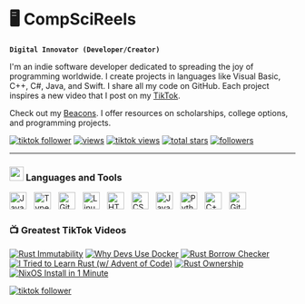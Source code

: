 # 🖥️ CompSciReels

**`Digital Innovator (Developer/Creator)`**

I'm an indie software developer dedicated to spreading the joy of programming worldwide. I create projects in languages like Visual Basic, C++, C#, Java, and Swift. I share all my code on GitHub. Each project inspires a new video that I post on my [TikTok](https://www.tiktok.com/@comp.sci.reels).

Check out my [Beacons](https://beacons.ai/comp.sci.reels). I offer resources on scholarships, college options, and programming projects.
<!-- Social badges section -->

<p align="left">
  <a href="https://www.tiktok.com/@comp.sci.reels?lang=en">
    <img alt="tiktok follower" title="Follow my TikTok channel" src="https://custom-icon-badges.demolab.com/badge/Follow-81.7K-9B4E97?style=for-the-badge&logo=tiktok&logoColor=white&labelColor=7A3E85"/></a>
  <a href="https://www.tiktok.com/@comp.sci.reels?lang=en">
     <!-- blank split -->
    <img alt="views" title="GitHub profile views" src="https://custom-icon-badges.demolab.com/badge/Likes-148.5K-yellow?style=for-the-badge&logo=thumbsup&logoColor=white&labelColor=C79600"/></a>
     <a href="https://www.tiktok.com/@comp.sci.reels?lang=en">
    <!-- blank split -->
    <img alt="tiktok views" title="TikTok views" src="https://custom-icon-badges.demolab.com/badge/Views-1.2M-FF9C4D?style=for-the-badge&logo=eye&logoColor=white&labelColor=D97A2B"/></a> 
  <a href="https://github.com/CompSciReels?tab=stars">
       <!-- blank split -->
    <img alt="total stars" title="Total stars on GitHub" src="https://custom-icon-badges.demolab.com/github/stars/CompSciReels?color=55960c&style=for-the-badge&labelColor=488207&logo=star"/></a>
     <!-- blank split -->
  <a href="https://github.com/CompSciReels?tab=followers">
    <img alt="followers" title="Follow me on Github" src="https://custom-icon-badges.demolab.com/github/followers/CompSciReels?color=236ad3&labelColor=1155ba&style=for-the-badge&logo=person-add&label=Follow&logoColor=white"/></a>
</p>

---
### <img src="https://github.com/user-attachments/assets/4d490267-4e4c-417d-b130-acfd0819d559" width="25"/> Languages and Tools

<img align="left" alt="Java" width="30px" style="padding-right:10px;" src="https://cdn.jsdelivr.net/gh/devicons/devicon/icons/java/java-original.svg"/>
<!--<img align="left" alt="Spring" width="30px" style="padding-right:10px;" src="https://cdn.jsdelivr.net/gh/devicons/devicon/icons/spring/spring-original.svg" />-->
<img align="left" alt="TypeScript" width="30px" style="padding-right:10px;" src="https://cdn.jsdelivr.net/gh/devicons/devicon/icons/typescript/typescript-plain.svg" />
<!--<img align="left" alt="Angular" width="30px" style="padding-right:10px;" src="https://cdn.jsdelivr.net/gh/devicons/devicon/icons/angularjs/angularjs-plain.svg" />-->
<img align="left" alt="Git" width="30px" style="padding-right:10px;" src="https://cdn.jsdelivr.net/gh/devicons/devicon/icons/git/git-original.svg" />
<img align="left" alt="Linux" width="30px" style="padding-right:10px;" src="https://cdn.jsdelivr.net/gh/devicons/devicon/icons/linux/linux-original.svg" />
<img align="left" alt="HTML" width="30px" style="padding-right:10px;" src="https://cdn.jsdelivr.net/gh/devicons/devicon/icons/html5/html5-plain.svg" />
<img align="left" alt="CSS" width="30px" style="padding-right:10px;" src="https://cdn.jsdelivr.net/gh/devicons/devicon/icons/css3/css3-plain.svg" />
<img align="left" alt="JavaScript" width="30px" style="padding-right:10px;" src="https://cdn.jsdelivr.net/gh/devicons/devicon/icons/javascript/javascript-plain.svg" />
<!--<img align="left" alt="React" width="30px" style="padding-right:10px;" src="https://cdn.jsdelivr.net/gh/devicons/devicon/icons/react/react-original.svg" />-->
<!--<img align="left" alt="NodeJS" width="30px" style="padding-right:10px;" src="https://cdn.jsdelivr.net/gh/devicons/devicon/icons/nodejs/nodejs-original.svg" />-->
<img align="left" alt="Python" width="30px" style="padding-right:10px;" src="https://cdn.jsdelivr.net/gh/devicons/devicon/icons/python/python-plain.svg" />
<img align="left" alt="C++" width="30px" style="padding-right:10px;" src="https://cdn.jsdelivr.net/gh/devicons/devicon/icons/cplusplus/cplusplus-line.svg" />
<img align="left" alt="GitHub" width="30px" style="padding-right:10px;" src="https://cdn.jsdelivr.net/gh/devicons/devicon/icons/github/github-original.svg" />
<!--<img align="left" alt="Bash" width="30px" style="padding-right:10px;" src="https://cdn.jsdelivr.net/gh/devicons/devicon/icons/bash/bash-original.svg" />-->
<br />

#

### 📺 Greatest TikTok Videos

<!-- BEGIN YOUTUBE-CARDS -->
[![Rust Immutability](https://ytcards.demolab.com/?id=WD6Ub-ensYs&title=Rust+Immutability&lang=en&timestamp=1738774838&background_color=%230d1117&title_color=%23ffffff&stats_color=%23dedede&max_title_lines=1&width=250&border_radius=5&duration=31 "Rust Immutability")](https://www.youtube.com/watch?v=WD6Ub-ensYs)
[![Why Devs Use Docker](https://ytcards.demolab.com/?id=ngLrCFL2h6U&title=Why+Devs+Use+Docker&lang=en&timestamp=1738602059&background_color=%230d1117&title_color=%23ffffff&stats_color=%23dedede&max_title_lines=1&width=250&border_radius=5&duration=68 "Why Devs Use Docker")](https://www.youtube.com/watch?v=ngLrCFL2h6U)
[![Rust Borrow Checker](https://ytcards.demolab.com/?id=9rdT4v7gn_Q&title=Rust+Borrow+Checker&lang=en&timestamp=1738515615&background_color=%230d1117&title_color=%23ffffff&stats_color=%23dedede&max_title_lines=1&width=250&border_radius=5&duration=61 "Rust Borrow Checker")](https://www.youtube.com/watch?v=9rdT4v7gn_Q)
[![I Tried to Learn Rust (w/ Advent of Code)](https://ytcards.demolab.com/?id=e5YfD4NHlCI&title=I+Tried+to+Learn+Rust+%28w%2F+Advent+of+Code%29&lang=en&timestamp=1738351808&background_color=%230d1117&title_color=%23ffffff&stats_color=%23dedede&max_title_lines=1&width=250&border_radius=5&duration=5417 "I Tried to Learn Rust (w/ Advent of Code)")](https://www.youtube.com/watch?v=e5YfD4NHlCI)
[![Rust Ownership](https://ytcards.demolab.com/?id=FNpN8l12cqU&title=Rust+Ownership&lang=en&timestamp=1738170021&background_color=%230d1117&title_color=%23ffffff&stats_color=%23dedede&max_title_lines=1&width=250&border_radius=5&duration=85 "Rust Ownership")](https://www.youtube.com/watch?v=FNpN8l12cqU)
[![NixOS Install in 1 Minute](https://ytcards.demolab.com/?id=M9qpl7wbbS0&title=NixOS+Install+in+1+Minute&lang=en&timestamp=1738076432&background_color=%230d1117&title_color=%23ffffff&stats_color=%23dedede&max_title_lines=1&width=250&border_radius=5&duration=63 "NixOS Install in 1 Minute")](https://www.youtube.com/watch?v=M9qpl7wbbS0)
<!-- END YOUTUBE-CARDS -->

  <a href="https://www.tiktok.com/@comp.sci.reels?lang=en">
  <img alt="tiktok follower" title="Follow my TikTok channel" src="https://custom-icon-badges.demolab.com/badge/FOLLOW FOR MORE-9B4E97?style=for-the-badge&logo=tiktok&logoColor=white&labelColor=7A3E85"/></a>
  
#

